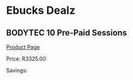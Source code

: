
# Ebucks Dealz
## BODYTEC 10 Pre-Paid Sessions
[Product Page](https://www.ebucks.com/web/shop/productSelected.do?prodId=356308228&catId=227677169)

Price: R3325.00

Savings: 


	
